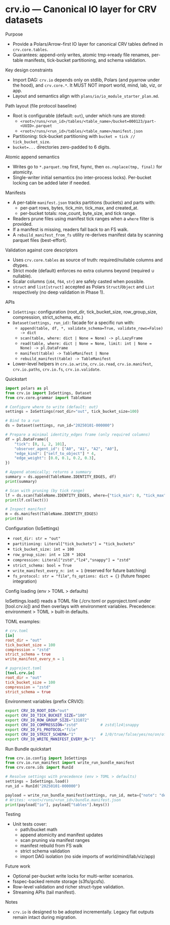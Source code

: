 # crv.io — Canonical IO layer for CRV datasets

Purpose

- Provide a Polars/Arrow-first IO layer for canonical CRV tables defined in `crv.core.tables`.
- Guarantees: append-only writes, atomic tmp→ready file renames, per-table manifests, tick-bucket partitioning, and schema validation.

Key design constraints

- Import DAG: `crv.io` depends only on stdlib, Polars (and pyarrow under the hood), and `crv.core.*`. It MUST NOT import world, mind, lab, viz, or app.
- Layout and semantics align with `plans/io/io_module_starter_plan.md`.

Path layout (file protocol baseline)

- Root is configurable (default: `out`), under which runs are stored:
  - `<root>/runs/<run_id>/tables/<table_name>/bucket=000123/part-<UUID>.parquet`
  - `<root>/runs/<run_id>/tables/<table_name>/manifest.json`
- Partitioning: tick-bucket partitioning with `bucket = tick // tick_bucket_size`.
- `bucket=...` directories zero-padded to 6 digits.

Atomic append semantics

- Writes go to `*.parquet.tmp` first, fsync, then `os.replace(tmp, final)` for atomicity.
- Single-writer initial semantics (no inter-process locks). Per-bucket locking can be added later if needed.

Manifests

- A per-table `manifest.json` tracks partitions (buckets) and parts with:
  - per-part rows, bytes, tick_min, tick_max, and created_at.
  - per-bucket totals: row_count, byte_size, and tick range.
- Readers prune files using manifest tick ranges when a `where` filter is provided.
- If a manifest is missing, readers fall back to an FS walk.
- A `rebuild_manifest_from_fs` utility re-derives manifest data by scanning parquet files (best-effort).

Validation against core descriptors

- Uses `crv.core.tables` as source of truth: required/nullable columns and dtypes.
- Strict mode (default) enforces no extra columns beyond (required ∪ nullable).
- Scalar columns (`i64`, `f64`, `str`) are safely casted when possible.
- `struct` and `list[struct]` accepted as Polars `Struct`/`Object` and `List` respectively (no deep validation in Phase 1).

APIs

- `IoSettings`: configuration (root_dir, tick_bucket_size, row_group_size, compression, strict_schema, etc.)
- `Dataset(settings, run_id)`: facade for a specific run with:
  - `append(table, df, *, validate_schema=True, validate_rows=False) -> dict`
  - `scan(table, where: dict | None = None) -> pl.LazyFrame`
  - `read(table, where: dict | None = None, limit: int | None = None) -> pl.DataFrame`
  - `manifest(table) -> TableManifest | None`
  - `rebuild_manifest(table) -> TableManifest`
- Lower-level helpers in `crv.io.write`, `crv.io.read`, `crv.io.manifest`, `crv.io.paths`, `crv.io.fs`, `crv.io.validate`.

Quickstart

```python
import polars as pl
from crv.io import IoSettings, Dataset
from crv.core.grammar import TableName

# Configure where to write (default: out)
settings = IoSettings(root_dir="out", tick_bucket_size=100)

# Bind to a run
ds = Dataset(settings, run_id="20250101-000000")

# Prepare a minimal identity_edges frame (only required columns)
df = pl.DataFrame({
    "tick": [0, 1, 2, 101],
    "observer_agent_id": ["A0", "A1", "A2", "A0"],
    "edge_kind": ["self_to_object"] * 4,
    "edge_weight": [0.0, 0.1, 0.2, 0.3],
})

# Append atomically; returns a summary
summary = ds.append(TableName.IDENTITY_EDGES, df)
print(summary)

# Scan with pruning (by tick range)
lf = ds.scan(TableName.IDENTITY_EDGES, where={"tick_min": 0, "tick_max": 120})
print(lf.collect())

# Inspect manifest
m = ds.manifest(TableName.IDENTITY_EDGES)
print(m)
```

Configuration (IoSettings)

- `root_dir: str = "out"`
- `partitioning: Literal["tick_buckets"] = "tick_buckets"`
- `tick_bucket_size: int = 100`
- `row_group_size: int = 128 * 1024`
- `compression: Literal["zstd","lz4","snappy"] = "zstd"`
- `strict_schema: bool = True`
- `write_manifest_every_n: int = 1` (reserved for future batching)
- `fs_protocol: str = "file"`, `fs_options: dict = {}` (future fsspec integration)

Config loading (env > TOML > defaults)

IoSettings.load() reads a TOML file (./crv.toml or pyproject.toml under [tool.crv.io]) and then overlays with environment variables. Precedence: environment > TOML > built-in defaults.

TOML examples:

```toml
# crv.toml
[io]
root_dir = "out"
tick_bucket_size = 100
compression = "zstd"
strict_schema = true
write_manifest_every_n = 1
```

```toml
# pyproject.toml
[tool.crv.io]
root_dir = "out"
tick_bucket_size = 100
compression = "zstd"
strict_schema = true
```

Environment variables (prefix CRV*IO*):

```bash
export CRV_IO_ROOT_DIR="out"
export CRV_IO_TICK_BUCKET_SIZE="100"
export CRV_IO_ROW_GROUP_SIZE="131072"
export CRV_IO_COMPRESSION="zstd"          # zstd|lz4|snappy
export CRV_IO_FS_PROTOCOL="file"
export CRV_IO_STRICT_SCHEMA="1"           # 1/0/true/false/yes/no/on/off
export CRV_IO_WRITE_MANIFEST_EVERY_N="1"
```

Run Bundle quickstart

```python
from crv.io.config import IoSettings
from crv.io.run_manifest import write_run_bundle_manifest
from crv.core.ids import RunId

# Resolve settings with precedence (env > TOML > defaults)
settings = IoSettings.load()
run_id = RunId("20250101-000000")

payload = write_run_bundle_manifest(settings, run_id, meta={"note": "demo"})
# Writes: <root>/runs/<run_id>/bundle.manifest.json
print(payload["io"], payload["tables"].keys())
```

Testing

- Unit tests cover:
  - path/bucket math
  - append atomicity and manifest updates
  - scan pruning via manifest ranges
  - manifest rebuild from FS walk
  - strict schema validation
  - import DAG isolation (no side imports of world/mind/lab/viz/app)

Future work

- Optional per-bucket write locks for multi-writer scenarios.
- fsspec-backed remote storage (s3fs/gcsfs).
- Row-level validation and richer struct-type validation.
- Streaming APIs (tail manifest).

Notes

- `crv.io` is designed to be adopted incrementally. Legacy flat outputs remain intact during migration.
